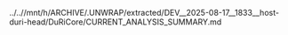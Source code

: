 ../..//mnt/h/ARCHIVE/.UNWRAP/extracted/DEV__2025-08-17__1833__host-duri-head/DuRiCore/CURRENT_ANALYSIS_SUMMARY.md